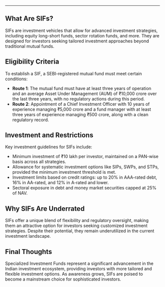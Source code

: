 ---


## What Are SIFs?

SIFs are investment vehicles that allow for advanced investment strategies, including equity long-short funds, sector rotation funds, and more. They are designed for investors seeking tailored investment approaches beyond traditional mutual funds.

## Eligibility Criteria

To establish a SIF, a SEBI-registered mutual fund must meet certain conditions:

- **Route 1**: The mutual fund must have at least three years of operation and an average Asset Under Management (AUM) of ₹10,000 crore over the last three years, with no regulatory actions during this period.
- **Route 2**: Appointment of a Chief Investment Officer with 10 years of experience managing ₹5,000 crore and a fund manager with at least three years of experience managing ₹500 crore, along with a clean regulatory record.

## Investment and Restrictions

Key investment guidelines for SIFs include:

- Minimum investment of ₹10 lakh per investor, maintained on a PAN-wise basis across all strategies.
- Allowance for systematic investment options like SIPs, SWPs, and STPs, provided the minimum investment threshold is met.
- Investment limits based on credit ratings: up to 20% in AAA-rated debt, 16% in AA-rated, and 12% in A-rated and lower.
- Sectoral exposure in debt and money market securities capped at 25% of NAV.

## Why SIFs Are Underrated

SIFs offer a unique blend of flexibility and regulatory oversight, making them an attractive option for investors seeking customized investment strategies. Despite their potential, they remain underutilized in the current investment landscape.

## Final Thoughts

Specialized Investment Funds represent a significant advancement in the Indian investment ecosystem, providing investors with more tailored and flexible investment options. As awareness grows, SIFs are poised to become a mainstream choice for sophisticated investors.
